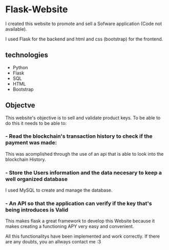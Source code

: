 # Flask-Website

I created this website to promote and sell a Sofware application (Code not available).

I used Flask for the backend and html and css (bootstrap) for the frontend.

## technologies

 - Python
 - Flask
 - SQL
 - HTML
 - Bootstrap
 
## Objectve

This website's objective is to sell and validate product keys. To be able to do this it needs to be able to:

### - Read the blockchain's transaction history to check if the payment was made:

This was acomplished through the use of an api that is able to look into the blockchain History.

###  - Store the Users information and the data necesary to keep a well organized database

I used MySQL to create and manage the database.

###  - An API so that the application can verify if the key that's being introduces is Valid
 
This makes flask a great framework to develop this Website because it makes creating a functioning APY very easy and convenient.

All this functionalitys have been implemented and work correctly. If there are any doubts, you an allways contact me :3

